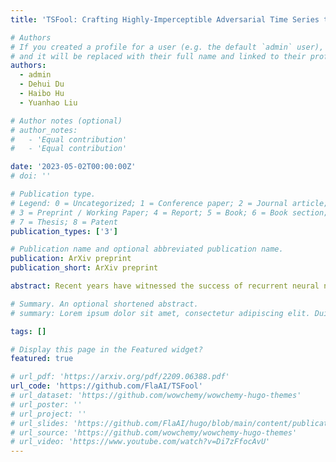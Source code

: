 ```yaml
---
title: 'TSFool: Crafting Highly-Imperceptible Adversarial Time Series through Multi-Objective Gray-Box Attack'

# Authors
# If you created a profile for a user (e.g. the default `admin` user), write the username (folder name) here
# and it will be replaced with their full name and linked to their profile.
authors:
  - admin
  - Dehui Du
  - Haibo Hu
  - Yuanhao Liu

# Author notes (optional)
# author_notes:
#   - 'Equal contribution'
#   - 'Equal contribution'

date: '2023-05-02T00:00:00Z'
# doi: ''

# Publication type.
# Legend: 0 = Uncategorized; 1 = Conference paper; 2 = Journal article;
# 3 = Preprint / Working Paper; 4 = Report; 5 = Book; 6 = Book section;
# 7 = Thesis; 8 = Patent
publication_types: ['3']

# Publication name and optional abbreviated publication name.
publication: ArXiv preprint
publication_short: ArXiv preprint

abstract: Recent years have witnessed the success of recurrent neural network (RNN) models in time series classification (TSC). However, neural networks (NNs) are vulnerable to adversarial samples, and cause real-life adversarial attacks that undermine AI technologies. But to date, most existing attacks target at feed-forward NNs and image recognition tasks, and they do not perform well on RNN-based TSC. This is due to the cyclical computation of RNN, which prevents direct model differentiation. In addition, the high visual sensitivity of time series data to perturbations also poses challenges to the conventional local objective optimization of adversarial samples. In this paper, a gray-box method called TSFool is proposed to efficiently craft highly-imperceptible adversarial time series for RNN-based TSC. We propose a novel global optimization objective known as "Camouflage Coefficient" to capture the imperceptibility of adversarial samples from the perspective of class distribution. Based on this, we refine the adversarial attack as a multi-objective optimization problem to enhance the perturbation quality. Furthermore, to speed up this optimization process, we also propose a representation model for RNN to capture deeply embedded vulnerable samples whose features deviate from the latent manifold. Experiments on 11 UCR and UEA datasets are conducted to showcase that TSFool significantly outperforms five white-box or black-box benchmark methods in terms of effectiveness and imperceptibility from real-world human studies.

# Summary. An optional shortened abstract.
# summary: Lorem ipsum dolor sit amet, consectetur adipiscing elit. Duis posuere tellus ac convallis placerat. Proin tincidunt magna sed ex sollicitudin condimentum.

tags: []

# Display this page in the Featured widget?
featured: true

# url_pdf: 'https://arxiv.org/pdf/2209.06388.pdf'
url_code: 'https://github.com/FlaAI/TSFool'
# url_dataset: 'https://github.com/wowchemy/wowchemy-hugo-themes'
# url_poster: ''
# url_project: ''
# url_slides: 'https://github.com/FlaAI/hugo/blob/main/content/publication/RNNWFA/RNNWFASlide.pdf'
# url_source: 'https://github.com/wowchemy/wowchemy-hugo-themes'
# url_video: 'https://www.youtube.com/watch?v=Di7zFfocAvU'
---
```


